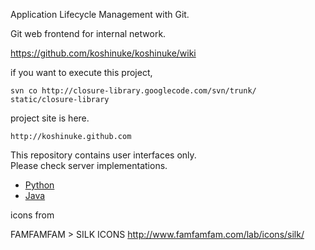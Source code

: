 Application Lifecycle Management with Git.

Git web frontend for internal network.

https://github.com/koshinuke/koshinuke/wiki

if you want to execute this project,

`svn co http://closure-library.googlecode.com/svn/trunk/ static/closure-library`

project site is here.

    http://koshinuke.github.com

This repository contains user interfaces only.  
Please check server implementations.  

* [Python](https://github.com/koshinuke/koshinuke.py)
* [Java](https://github.com/koshinuke/koshinuke.java)

icons from 

FAMFAMFAM > SILK ICONS
 http://www.famfamfam.com/lab/icons/silk/